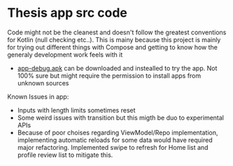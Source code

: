 # Thesis app src code

Code might not be the cleanest and doesn't follow the greatest conventions for Kotlin (null checking etc..). This is mainy because this project is mainly for trying out different things with Compose and getting to know how the generaly development work feels with it


- [app-debug.apk](https://github.com/arttujo/thesis/raw/master/app-debug.apk) can be downloaded and instealled to try the app. Not 100% sure but might require the permission to install apps from unknown sources

Known Issues in app:
- Inputs with length limits sometimes reset 
- Some weird issues with transition but this migth be duo to experimental APIs
- Because of poor choises regarding ViewModel/Repo implementation, implementing automatic reloads for some data would have required major refactoring. Implemented swipe to refresh for Home list and profile review list to mitigate this.
